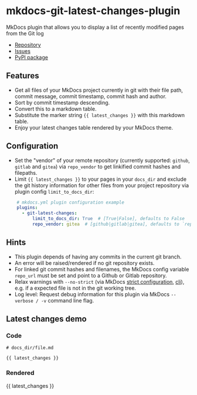 <!--
SPDX-FileCopyrightText: 2023 Thomas Breitner

SPDX-License-Identifier: MIT
-->

# mkdocs-git-latest-changes-plugin

MkDocs plugin that allows you to display a list of recently modified pages from the Git log

- [Repository](https://github.com/tombreit/mkdocs-git-latest-changes-plugin)
- [Issues](https://github.com/tombreit/mkdocs-git-latest-changes-plugin/issues)
- [PyPI package](https://pypi.org/project/mkdocs-git-latest-changes-plugin/)

## Features

- Get all files of your MkDocs project currently in git with their file path, commit message, commit timestamp, commit hash and author.
- Sort by commit timestamp descending.
- Convert this to a markdown table.
- Substitute the marker string <code>&#123;&#123; latest_changes &#125;&#125;</code> with this markdown table.
- Enjoy your latest changes table rendered by your MkDocs theme.

## Configuration

- Set the "vendor" of your remote repository (currently supported: `github`, `gitlab` and `gitea`) via `repo_vendor` to get linkified commit hashes and filepaths.
- Limit <code>&#123;&#123; latest_changes &#125;&#125;</code> to your pages in your `docs_dir` and exclude the git history information for other files from your project repository via plugin config `limit_to_docs_dir`:

```yml
    # mkdocs.yml plugin configuration example
    plugins:
      - git-latest-changes:
          limit_to_docs_dir: True  # [True|False], defaults to False
          repo_vendor: gitea  # [github|gitlab|gitea], defaults to `repo_name`
```

## Hints

- This plugin depends of having any commits in the current git branch.
- An error will be raised/rendered if no git repository exists.
- For linked git commit hashes and filenames, the MkDocs config variable `repo_url` must be set and point to a Github or Gitlab repository.
- Relax warnings with `--no-strict` (via MkDocs [strict configuration](https://www.mkdocs.org/user-guide/configuration/#strict), [cli](https://www.mkdocs.org/user-guide/cli/)), e.g. if a expected file is not in the git working tree.
- Log level: Request debug information for this plugin via MkDocs `--verbose / -v` command line flag.

## Latest changes demo

### Code

<pre><code># docs_dir/file.md

&#123;&#123; latest_changes &#125;&#125;
</code></pre>

### Rendered

{{ latest_changes }}
